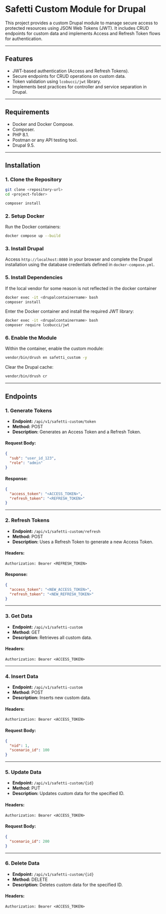 # Safetti Custom Module for Drupal

This project provides a custom Drupal module to manage secure access to protected resources using JSON Web Tokens (JWT). It includes CRUD endpoints for custom data and implements Access and Refresh Token flows for authentication.

---

## **Features**

- JWT-based authentication (Access and Refresh Tokens).
- Secure endpoints for CRUD operations on custom data.
- Token validation using `lcobucci/jwt` library.
- Implements best practices for controller and service separation in Drupal.

---

## **Requirements**

- Docker and Docker Compose.
- Composer.
- PHP 8.1.
- Postman or any API testing tool.
- Drupal 9.5.

---

## **Installation**

### **1. Clone the Repository**

```bash
git clone <repository-url>
cd <project-folder>
```
```bash
composer install
```
### **2. Setup Docker**

Run the Docker containers:

```bash
docker compose up --build 
```

### **3. Install Drupal**

Access `http://localhost:8080` in your browser and complete the Drupal installation using the database credentials defined in `docker-compose.yml`.

### **5. Install Dependencies**

If the local vendor for some reason is not reflected in the docker container
```bash
docker exec -it <drupalcontainername> bash
composer install
```

Enter the Docker container and install the required JWT library:

```bash
docker exec -it <drupalcontainername> bash
composer require lcobucci/jwt
```

### **6. Enable the Module**

Within the container, enable the custom module:

```bash
vendor/bin/drush en safetti_custom -y
```

Clear the Drupal cache:

```bash
vendor/bin/drush cr
```

---

## **Endpoints**

### **1. Generate Tokens**

- **Endpoint:** `/api/v1/safetti-custom/token`
- **Method:** POST
- **Description:** Generates an Access Token and a Refresh Token.

#### Request Body:

```json
{
  "sub": "user_id_123",
  "role": "admin"
}
```

#### Response:

```json
{
  "access_token": "<ACCESS_TOKEN>",
  "refresh_token": "<REFRESH_TOKEN>"
}
```

---

### **2. Refresh Tokens**

- **Endpoint:** `/api/v1/safetti-custom/refresh`
- **Method:** POST
- **Description:** Uses a Refresh Token to generate a new Access Token.

#### Headers:

```
Authorization: Bearer <REFRESH_TOKEN>
```

#### Response:

```json
{
  "access_token": "<NEW_ACCESS_TOKEN>",
  "refresh_token": "<NEW_REFRESH_TOKEN>"
}
```

---

### **3. Get Data**

- **Endpoint:** `/api/v1/safetti-custom`
- **Method:** GET
- **Description:** Retrieves all custom data.

#### Headers:

```
Authorization: Bearer <ACCESS_TOKEN>
```

---

### **4. Insert Data**

- **Endpoint:** `/api/v1/safetti-custom`
- **Method:** POST
- **Description:** Inserts new custom data.

#### Headers:

```
Authorization: Bearer <ACCESS_TOKEN>
```

#### Request Body:

```json
{
  "nid": 1,
  "scenario_id": 100
}
```

---

### **5. Update Data**

- **Endpoint:** `/api/v1/safetti-custom/{id}`
- **Method:** PUT
- **Description:** Updates custom data for the specified ID.

#### Headers:

```
Authorization: Bearer <ACCESS_TOKEN>
```

#### Request Body:

```json
{
  "scenario_id": 200
}
```

---

### **6. Delete Data**

- **Endpoint:** `/api/v1/safetti-custom/{id}`
- **Method:** DELETE
- **Description:** Deletes custom data for the specified ID.

#### Headers:

```
Authorization: Bearer <ACCESS_TOKEN>
```







